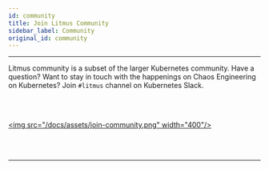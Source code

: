 ```yaml
---
id: community
title: Join Litmus Community
sidebar_label: Community
original_id: community
---
```


---

Litmus community is a subset of the larger Kubernetes community. Have a question? Want to stay in touch with the happenings on Chaos Engineering on Kubernetes? Join `#litmus` channel on Kubernetes Slack.

<br/><br/>

<a href="https://kubernetes.slack.com/messages/CNXNB0ZTN" target="_blank"><img src="/docs/assets/join-community.png" width="400"/></a>

<br/>

<br/>

<hr/>

<br/>

<br/>
